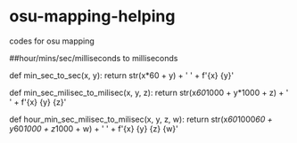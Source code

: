 # osu-mapping-helping
codes for osu mapping

##hour/mins/sec/milliseconds to milliseconds

def min_sec_to_sec(x, y):
    return str(x*60 + y) + '   ' + f'{x} {y}'

def min_sec_milisec_to_milisec(x, y, z):
    return str(x*60*1000 + y*1000 + z) + '   ' + f'{x} {y} {z}'

def hour_min_sec_milisec_to_milisec(x, y, z, w):
    return str(x*60*1000*60 + y*60*1000 + z*1000 + w) + '   ' + f'{x} {y} {z} {w}'
